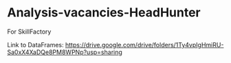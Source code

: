 # Analysis-vacancies-HeadHunter
For SkillFactory

Link to DataFrames: https://drive.google.com/drive/folders/1Ty4vpIgHmiRU-Sa0xX4XaDQe8PM8WPNp?usp=sharing